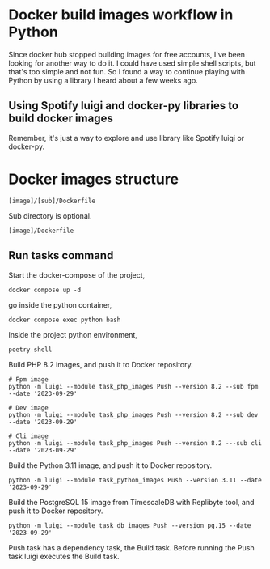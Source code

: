 # Docker build images workflow in Python

Since docker hub stopped building images for free accounts, I've been looking for another way to do it.
I could have used simple shell scripts, but that's too simple and not fun. 
So I found a way to continue playing with Python by using a library I heard about a few weeks ago.

## Using Spotify luigi and docker-py libraries to build docker images

Remember, it's just a way to explore and use library like Spotify luigi or docker-py.

# Docker images structure

    [image]/[sub]/Dockerfile

Sub directory is optional.

    [image]/Dockerfile

## Run tasks command

Start the docker-compose of the project, 

    docker compose up -d

go inside the python container,

    docker compose exec python bash

Inside the project python environment,

    poetry shell

Build PHP 8.2 images, and push it to Docker repository.

    # Fpm image
    python -m luigi --module task_php_images Push --version 8.2 --sub fpm --date '2023-09-29'

    # Dev image
    python -m luigi --module task_php_images Push --version 8.2 --sub dev --date '2023-09-29'

    # Cli image
    python -m luigi --module task_php_images Push --version 8.2 ---sub cli --date '2023-09-29'


Build the Python 3.11 image, and push it to Docker repository.

    python -m luigi --module task_python_images Push --version 3.11 --date '2023-09-29'

Build the PostgreSQL 15 image from TimescaleDB with Replibyte tool, and push it to Docker repository.

    python -m luigi --module task_db_images Push --version pg.15 --date '2023-09-29'


Push task has a dependency task, the Build task. Before running the Push task luigi executes the Build task.